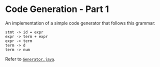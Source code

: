 # Code Generation - Part 1

An implementation of a simple code generator that follows this grammar:

```
stmt -> id = expr
expr -> term + expr
expr -> term
term -> d
term -> num
```

Refer to [`Generator.java`](Generator.java).
